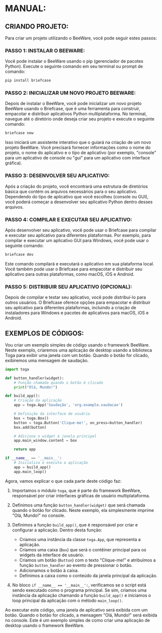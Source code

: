 # MANUAL:
## CRIANDO PROJETO:
Para criar um projeto utilizando o BeeWare, você pode seguir estes passos:

### PASSO 1: INSTALAR O BEEWARE:
Você pode instalar o BeeWare usando o pip (gerenciador de pacotes Python). Execute o seguinte comando em seu terminal ou prompt de comando:

```bash
pip install briefcase
```

### PASSO 2: INICIALIZAR UM NOVO PROJETO BEEWARE:
Depois de instalar o BeeWare, você pode inicializar um novo projeto BeeWare usando o Briefcase, que é uma ferramenta para construir, empacotar e distribuir aplicativos Python multiplataforma. No terminal, navegue até o diretório onde deseja criar seu projeto e execute o seguinte comando:

```bash
briefcase new
```

Isso iniciará um assistente interativo que o guiará na criação de um novo projeto BeeWare. Você precisará fornecer informações como o nome do projeto, o nome do aplicativo e o tipo de aplicativo (por exemplo, "console" para um aplicativo de console ou "gui" para um aplicativo com interface gráfica).

### PASSO 3: DESENVOLVER SEU APLICATIVO:
Após a criação do projeto, você encontrará uma estrutura de diretórios básica que contém os arquivos necessários para o seu aplicativo. Dependendo do tipo de aplicativo que você escolheu (console ou GUI), você poderá começar a desenvolver seu aplicativo Python dentro desses arquivos.

### PASSO 4: COMPILAR E EXECUTAR SEU APLICATIVO:
Após desenvolver seu aplicativo, você pode usar o Briefcase para compilar e executar seu aplicativo para diferentes plataformas. Por exemplo, para compilar e executar um aplicativo GUI para Windows, você pode usar o seguinte comando:

```bash
briefcase dev
```

Este comando compilará e executará o aplicativo em sua plataforma local. Você também pode usar o Briefcase para empacotar e distribuir seu aplicativo para outras plataformas, como macOS, iOS e Android.

### PASSO 5: DISTRIBUIR SEU APLICATIVO (OPCIONAL):
Depois de compilar e testar seu aplicativo, você pode distribuí-lo para outros usuários. O Briefcase oferece opções para empacotar e distribuir seu aplicativo para diferentes plataformas, incluindo a criação de instaladores para Windows e pacotes de aplicativos para macOS, iOS e Android.

## EXEMPLOS DE CÓDIGOS:
Vou criar um exemplo simples de código usando o framework BeeWare. Neste exemplo, criaremos uma aplicação de desktop usando a biblioteca Toga para exibir uma janela com um botão. Quando o botão for clicado, exibiremos uma mensagem de saudação.

```python
import toga

def button_handler(widget):
    # Função chamada quando o botão é clicado
    print("Olá, Mundo!")

def build_app():
    # Criação da aplicação
    app = toga.App('Saudação', 'org.example.saudacao')

    # Definição da interface de usuário
    box = toga.Box()
    button = toga.Button('Clique-me!', on_press=button_handler)
    box.add(button)

    # Adiciona o widget à janela principal
    app.main_window.content = box

    return app

if __name__ == '__main__':
    # Inicializa e executa a aplicação
    app = build_app()
    app.main_loop()
```

Agora, vamos explicar o que cada parte deste código faz:

1. Importamos o módulo `toga`, que é parte do framework BeeWare, responsável por criar interfaces gráficas de usuário multiplataforma.

2. Definimos uma função `button_handler(widget)` que será chamada quando o botão for clicado. Neste exemplo, ela simplesmente imprime "Olá, Mundo!" no console.

3. Definimos a função `build_app()`, que é responsável por criar e configurar a aplicação. Dentro desta função:
   - Criamos uma instância da classe `toga.App`, que representa a aplicação.
   - Criamos uma caixa (`Box`) que será o contêiner principal para os widgets da interface de usuário.
   - Criamos um botão (`Button`) com o texto "Clique-me!" e atribuímos a função `button_handler` ao evento de pressionar o botão.
   - Adicionamos o botão à caixa.
   - Definimos a caixa como o conteúdo da janela principal da aplicação.

4. No bloco `if __name__ == '__main__':`, verificamos se o script está sendo executado como o programa principal. Se sim, criamos uma instância da aplicação chamando a função `build_app()` e iniciamos o loop principal da aplicação com o método `main_loop()`.

Ao executar este código, uma janela de aplicativo será exibida com um botão. Quando o botão for clicado, a mensagem "Olá, Mundo!" será exibida no console. Este é um exemplo simples de como criar uma aplicação de desktop usando o framework BeeWare.